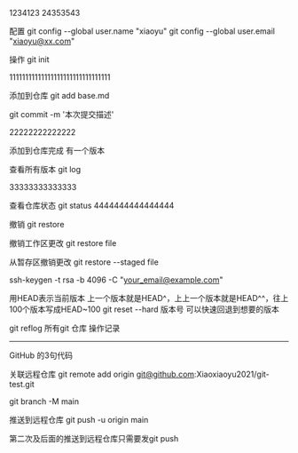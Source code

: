 1234123
24353543

配置
git config --global user.name "xiaoyu"
git config --global user.email "xiaoyu@xx.com"

操作
git init

11111111111111111111111111111111

添加到仓库
git add base.md

git commit -m '本次提交描述'

22222222222222


添加到仓库完成  有一个版本

查看所有版本
git log

33333333333333

查看仓库状态
git status
4444444444444444


撤销
git restore

撤销工作区更改
git restore file

从暂存区撤销更改
git restore --staged file

<!-- 生成sshkey，只生成一次就可，不需要反复生成 -->
ssh-keygen -t rsa -b 4096 -C "your_email@example.com"

<!-- 版本回退 -->
用HEAD表示当前版本
上一个版本就是HEAD^，上上一个版本就是HEAD^^，往上100个版本写成HEAD~100
git reset --hard 版本号  可以快速回退到想要的版本

git reflog 所有git 仓库 操作记录

------------------------------------------
GitHub 的3句代码

关联远程仓库
git remote add origin git@github.com:Xiaoxiaoyu2021/git-test.git

git branch -M main


推送到远程仓库
git push -u origin main

第二次及后面的推送到远程仓库只需要发git push